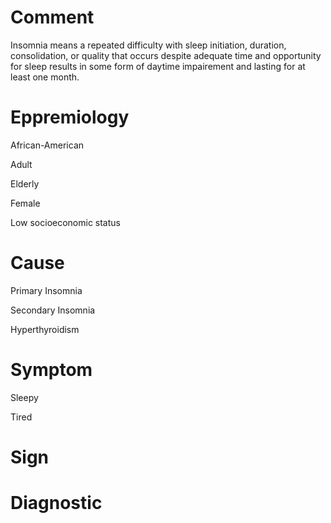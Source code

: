 # Comment

Insomnia means a repeated difficulty with sleep initiation, duration, consolidation, or quality that occurs despite adequate time and opportunity for sleep results in some form of daytime impairement and lasting for at least one month.

# Eppremiology

African-American

Adult

Elderly

Female

Low socioeconomic status

# Cause

Primary Insomnia

Secondary Insomnia

Hyperthyroidism

# Symptom

Sleepy

Tired

# Sign

# Diagnostic
